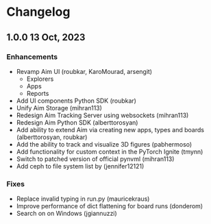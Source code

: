 # Changelog

## 1.0.0 13 Oct, 2023

### Enhancements

- Revamp Aim UI (roubkar, KaroMourad, arsengit)
  - Explorers
  - Apps
  - Reports
- Add UI components Python SDK (roubkar) 
- Unify Aim Storage (mihran113)
- Redesign Aim Tracking Server using websockets (mihran113)
- Redesign Aim Python SDK (alberttorosyan)
- Add ability to extend Aim via creating new apps, types and boards (alberttorosyan, roubkar)
- Add the ability to track and visualize 3D figures (pabhermoso)
- Add functionality for custom context in the PyTorch Ignite (tmynn)
- Switch to patched version of official pynvml (mihran113)
- Add ceph to file system list by (jennifer12121)

### Fixes
- Replace invalid typing in run.py (mauricekraus)
- Improve performance of dict flattening for board runs (donderom)
- Search on <Enter> on Windows (jgiannuzzi)
